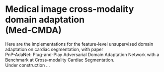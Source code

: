 # Medical image cross-modality domain adaptation <br> (Med-CMDA)
Here are the implementations for the feature-level unsupervised domain adaptation on cardiac segmentation, with paper <br>
PnP-AdaNet: Plug-and-Play Adversarial Domain Adaptation Network with a Benchmark at Cross-modality Cardiac Segmentation.
<br>
Under construction ...


